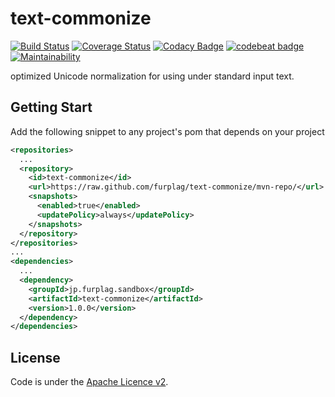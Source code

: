 # text-commonize

[![Build Status](https://travis-ci.org/furplag/text-commonize.svg?branch=master)](https://travis-ci.org/furplag/text-commonize)
[![Coverage Status](https://coveralls.io/repos/github/furplag/text-commonize/badge.svg?branch=master)](https://coveralls.io/github/furplag/text-commonize?branch=master)
[![Codacy Badge](https://api.codacy.com/project/badge/Grade/49feeef5102c4e45a8931b09feed4abd)](https://www.codacy.com/app/furplag/text-commonize?utm_source=github.com&amp;utm_medium=referral&amp;utm_content=furplag/text-commonize&amp;utm_campaign=Badge_Grade)
[![codebeat badge](https://codebeat.co/badges/15c40392-e0a7-4d67-955b-9565c78e36c6)](https://codebeat.co/projects/github-com-furplag-text-commonize-master)
[![Maintainability](https://api.codeclimate.com/v1/badges/39a4c2be5b1aeac0e685/maintainability)](https://codeclimate.com/github/furplag/text-commonize/maintainability)

optimized Unicode normalization for using under standard input text.

## Getting Start
Add the following snippet to any project's pom that depends on your project
```xml
<repositories>
  ...
  <repository>
    <id>text-commonize</id>
    <url>https://raw.github.com/furplag/text-commonize/mvn-repo/</url>
    <snapshots>
      <enabled>true</enabled>
      <updatePolicy>always</updatePolicy>
    </snapshots>
  </repository>
</repositories>
...
<dependencies>
  ...
  <dependency>
    <groupId>jp.furplag.sandbox</groupId>
    <artifactId>text-commonize</artifactId>
    <version>1.0.0</version>
  </dependency>
</dependencies>
```

## License
Code is under the [Apache Licence v2](LICENCE).
